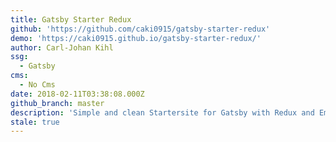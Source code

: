 ```yaml
---
title: Gatsby Starter Redux
github: 'https://github.com/caki0915/gatsby-starter-redux'
demo: 'https://caki0915.github.io/gatsby-starter-redux/'
author: Carl-Johan Kihl
ssg:
  - Gatsby
cms:
  - No Cms
date: 2018-02-11T03:38:08.000Z
github_branch: master
description: 'Simple and clean Startersite for Gatsby with Redux and Emotion '
stale: true
---
```

